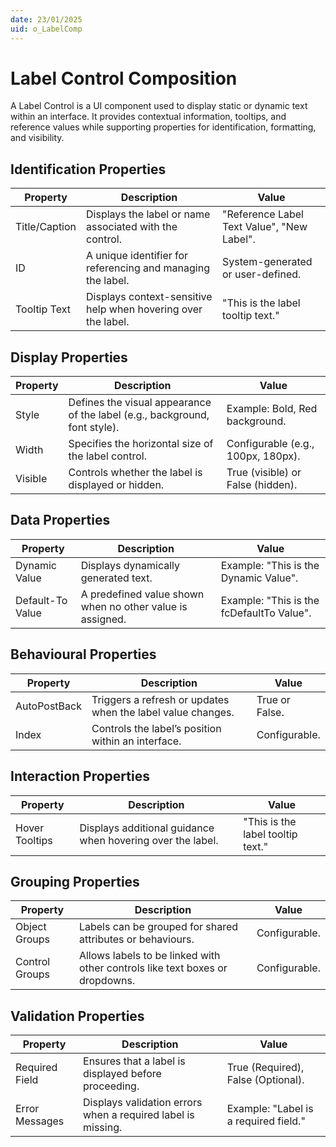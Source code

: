 ```yaml
---
date: 23/01/2025
uid: o_LabelComp
---
```


# Label Control Composition

A Label Control is a UI component used to display static or dynamic text within an interface. It provides contextual information, tooltips, and reference values while supporting properties for identification, formatting, and visibility.

## Identification Properties

| Property | Description | Value |
| ---- | ---- | ---- |
| Title/Caption | Displays the label or name associated with the control. | "Reference Label Text Value", "New Label". |
| ID | A unique identifier for referencing and managing the label. | System-generated or user-defined. |
| Tooltip Text | Displays context-sensitive help when hovering over the label. | "This is the label tooltip text." |

## Display Properties

| Property | Description | Value |
| ---- | ---- | ---- |
| Style | Defines the visual appearance of the label (e.g., background, font style). | Example: Bold, Red background. |
| Width | Specifies the horizontal size of the label control. | Configurable (e.g., 100px, 180px). |
| Visible | Controls whether the label is displayed or hidden. | True (visible) or False (hidden). |

## Data Properties

| Property | Description | Value |
| ---- | ---- | ---- |
| Dynamic Value | Displays dynamically generated text. | Example: "This is the Dynamic Value". |
| Default-To Value | A predefined value shown when no other value is assigned. | Example: "This is the fcDefaultTo Value". |

## Behavioural Properties

| Property | Description | Value |
| ---- | ---- | ---- |
| AutoPostBack | Triggers a refresh or updates when the label value changes. | True or False. |
| Index | Controls the label’s position within an interface. | Configurable. |

## Interaction Properties

| Property | Description | Value |
| ---- | ---- | ---- |
| Hover Tooltips | Displays additional guidance when hovering over the label. | "This is the label tooltip text." |

## Grouping Properties

| Property | Description | Value |
| ---- | ---- | ---- |
| Object Groups | Labels can be grouped for shared attributes or behaviours. | Configurable. |
| Control Groups | Allows labels to be linked with other controls like text boxes or dropdowns. | Configurable. |

## Validation Properties

| Property | Description | Value |
| ---- | ---- | ---- |
| Required Field | Ensures that a label is displayed before proceeding. | True (Required), False (Optional). |
| Error Messages | Displays validation errors when a required label is missing. | Example: "Label is a required field." |
